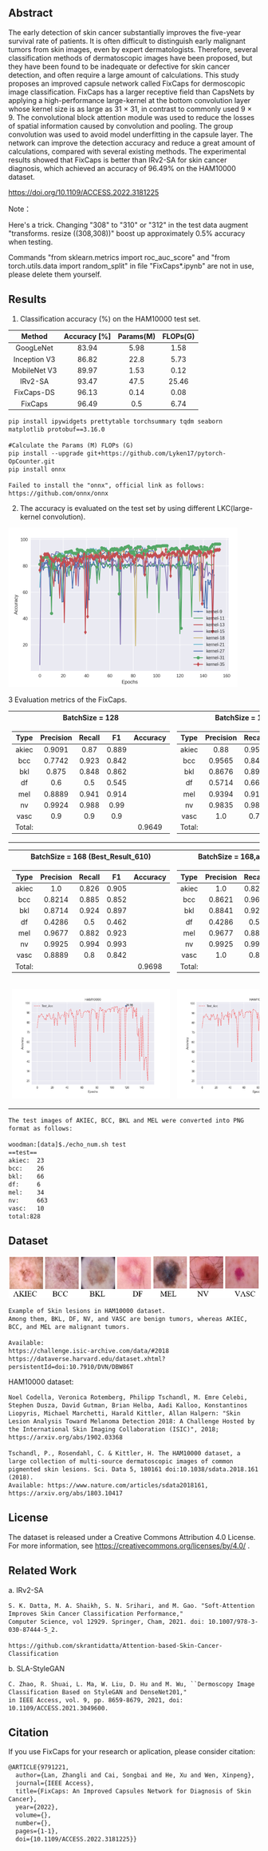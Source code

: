 ## Abstract
The early detection of skin cancer substantially improves the five-year survival rate of patients. It is often difficult to distinguish early malignant tumors from skin images, even by expert dermatologists. Therefore, several classification methods of dermatoscopic images have been proposed, but they have been found to be inadequate or defective for skin cancer detection, and often require a large amount of calculations. This study proposes an improved capsule network called FixCaps for dermoscopic image classification. FixCaps has a larger receptive field than CapsNets by applying a high-performance large-kernel at the bottom convolution layer whose kernel size is as large as 31 $\times$ 31, in contrast to commonly used 9 $\times$ 9. The convolutional block attention module was used to reduce the losses of spatial information caused by convolution and pooling. The group convolution was used to avoid model underfitting in the capsule layer. The network can improve the detection accuracy and reduce a great amount of calculations, compared with several existing methods. The experimental results showed that FixCaps is better than IRv2-SA for skin cancer diagnosis, which achieved an accuracy of 96.49\% on the HAM10000 dataset.

https://doi.org/10.1109/ACCESS.2022.3181225

Note：

Here's a trick. Changing "308" to "310" or "312" in the test data augment "transforms.  resize ((308,308))" boost up approximately 0.5% accuracy when testing. 

Commands "from sklearn.metrics import roc_auc_score" and "from torch.utils.data import random_split" in file "FixCaps*.ipynb" are not in use, please delete them yourself.

## Results
1. Classification accuracy (%) on the HAM10000 test set.

Method	|Accuracy [%]	|Params(M) 	|FLOPs(G)
|:--------:|:-------------:|:-------------:|:-------------:|
GoogLeNet	|83.94	|5.98	|1.58
Inception V3	|86.82	|22.8	|5.73
MobileNet V3	|89.97	|1.53	|0.12
IRv2-SA	|93.47	|47.5	|25.46
FixCaps-DS	|96.13	|0.14	|0.08
FixCaps	|96.49	|0.5	|6.74

```
pip install ipywidgets prettytable torchsummary tqdm seaborn matplotlib protobuf==3.16.0

#Calculate the Params (M) FLOPs (G)
pip install --upgrade git+https://github.com/Lyken17/pytorch-OpCounter.git
pip install onnx

Failed to install the "onnx", official link as follows:
https://github.com/onnx/onnx
```

2. The accuracy is evaluated on the test set by using different LKC(large-kernel convolution).

![LKC](https://github.com/Woodman718/FixCaps/blob/main/Images/LKC.jpg#pic_center)

3 Evaluation metrics of the FixCaps.

<table> 
<tr><th>BatchSize = 128</th><th>BatchSize = 168(paper)</th></tr> 
<tr><td> 

|  Type  | Precision | Recall |   F1  | Accuracy |
|:--------:|:-------------:|:-------------:|:--------:|:----------:|
| akiec  |   0.9091  |  0.87  | 0.889 |          |
|  bcc   |   0.7742  | 0.923  | 0.842 |          |
|  bkl   |   0.875   | 0.848  | 0.862 |          |
|   df   |    0.6    |  0.5   | 0.545 |          |
|  mel   |   0.8889  | 0.941  | 0.914 |          |
|   nv   |   0.9924  | 0.988  |  0.99 |          |
|  vasc  |    0.9    |  0.9   |  0.9  |          |
| Total: |           |        |       |  0.9649   |

</td><td> 

|  Type  | Precision | Recall |   F1  | Accuracy |
|:--------:|:-------------:|:-------------:|:--------:|:----------:|
| akiec  |    0.88   | 0.957  | 0.917 |          |
|  bcc   |   0.9565  | 0.846  | 0.898 |          |
|  bkl   |   0.8676  | 0.894  | 0.881 |          |
|   df   |   0.5714  | 0.667  | 0.615 |          |
|  mel   |   0.9394  | 0.912  | 0.925 |          |
|   nv   |   0.9835  | 0.986  | 0.985 |          |
|  vasc  |    1.0    |  0.7   | 0.824 |          |
| Total: |           |        |       |  0.9649   |
 
</td></tr> </table>

<table> 
<tr><th>BatchSize = 168 (Best_Result_610)</th><th>BatchSize = 168,and use the trick</th></tr> 
<tr><td> 

|  Type  | Precision | Recall |   F1  | Accuracy |
|:--------:|:-------------:|:-------------:|:--------:|:----------:|
| akiec  |    1.0    | 0.826  | 0.905 |          |
|  bcc   |   0.8214  | 0.885  | 0.852 |          |
|  bkl   |   0.8714  | 0.924  | 0.897 |          |
|   df   |   0.4286  |  0.5   | 0.462 |          |
|  mel   |   0.9677  | 0.882  | 0.923 |          |
|   nv   |   0.9925  | 0.994  | 0.993 |          |
|  vasc  |   0.8889  |  0.8   | 0.842 |          |
| Total: |           |        |       |  0.9698  |

</td><td> 

|  Type  | Precision | Recall |   F1  | Accuracy |
|:--------:|:-------------:|:-------------:|:--------:|:----------:|
| akiec  |    1.0    | 0.826  | 0.905 |          |
|  bcc   |   0.8621  | 0.962  | 0.909 |          |
|  bkl   |   0.8841  | 0.924  | 0.904 |          |
|   df   |   0.4286  |  0.5   | 0.462 |          |
|  mel   |   0.9677  | 0.882  | 0.923 |          |
|   nv   |   0.9925  | 0.995  | 0.994 |          |
|  vasc  |    1.0    |  0.8   | 0.889 |          |
| Total: |           |        |       |  0.9734  |
 
</td></tr> 
 
<tr><td>
 
 ![168](https://github.com/Woodman718/FixCaps/blob/main/Images/FixCaps_9698.png)
 
</td><td> 
 
![trick](https://github.com/Woodman718/FixCaps/blob/main/Images/9734.png)
 
</td></tr>
</table>

```
The test images of AKIEC, BCC, BKL and MEL were converted into PNG format as follows:

woodman:[data]$./echo_num.sh test
==test==
akiec:  23
bcc:    26
bkl:    66
df:     6
mel:    34
nv:     663
vasc:   10
total:828
```

## Dataset

![Data](https://github.com/Woodman718/FixCaps/blob/main/Images/data.jpg#pic_center)

```
Example of Skin lesions in HAM10000 dataset.
Among them, BKL, DF, NV, and VASC are benign tumors, whereas AKIEC, BCC, and MEL are malignant tumors.

Available:
https://challenge.isic-archive.com/data/#2018
https://dataverse.harvard.edu/dataset.xhtml?persistentId=doi:10.7910/DVN/DBW86T
```

HAM10000 dataset:

```
Noel Codella, Veronica Rotemberg, Philipp Tschandl, M. Emre Celebi, Stephen Dusza, David Gutman, Brian Helba, Aadi Kalloo, Konstantinos Liopyris, Michael Marchetti, Harald Kittler, Allan Halpern: "Skin Lesion Analysis Toward Melanoma Detection 2018: A Challenge Hosted by the International Skin Imaging Collaboration (ISIC)", 2018; https://arxiv.org/abs/1902.03368

Tschandl, P., Rosendahl, C. & Kittler, H. The HAM10000 dataset, a large collection of multi-source dermatoscopic images of common pigmented skin lesions. Sci. Data 5, 180161 doi:10.1038/sdata.2018.161 (2018). 
Available: https://www.nature.com/articles/sdata2018161, https://arxiv.org/abs/1803.10417
```

## License

The dataset is released under a Creative Commons Attribution 4.0 License.
For more information, see https://creativecommons.org/licenses/by/4.0/ .

## Related Work

a. IRv2-SA

```
S. K. Datta, M. A. Shaikh, S. N. Srihari, and M. Gao. "Soft-Attention Improves Skin Cancer Classification Performance," 
Computer Science, vol 12929. Springer, Cham, 2021. doi: 10.1007/978-3-030-87444-5_2.

https://github.com/skrantidatta/Attention-based-Skin-Cancer-Classification
```

b. SLA-StyleGAN

```
C. Zhao, R. Shuai, L. Ma, W. Liu, D. Hu and M. Wu, ``Dermoscopy Image Classification Based on StyleGAN and DenseNet201," 
in IEEE Access, vol. 9, pp. 8659-8679, 2021, doi: 10.1109/ACCESS.2021.3049600.
```

## Citation

If you use FixCaps for your research or aplication, please consider citation:

```
@ARTICLE{9791221,
  author={Lan, Zhangli and Cai, Songbai and He, Xu and Wen, Xinpeng},
  journal={IEEE Access}, 
  title={FixCaps: An Improved Capsules Network for Diagnosis of Skin Cancer}, 
  year={2022},
  volume={},
  number={},
  pages={1-1},
  doi={10.1109/ACCESS.2022.3181225}}
```
